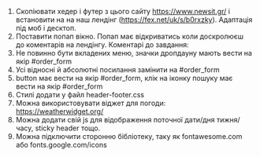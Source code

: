 1. Скопіювати хедер і футер з цього сайту https://www.newsit.gr/ і встановити на на наш лендінг (https://fex.net/uk/s/b0rxzky). Адаптація під моб і десктоп.
2. Поставити попап вікно. Попап має відкриватись коли доскролюєш до коментарів на лендінгу.
Коментарі до завдання:
1. Не повинно бути вкладених меню, значки дропдауну мають вести на якір #order_form
2. Усі відносні й абсолютні посилання замінити на #order_form
3. button має вести на якір #order_form, клік на іконку пошуку має вести на якір #order_form
4. Стилі додати у файл header-footer.css
5. Можна використовувати віджет для погоди: https://weatherwidget.org/
6. Можна додати свій js для відображення поточної дати/дня тижня/часу, sticky header тощо.
7. Можна підключити сторонню бібліотеку, таку як fontawesome.com або fonts.google.com/icons
